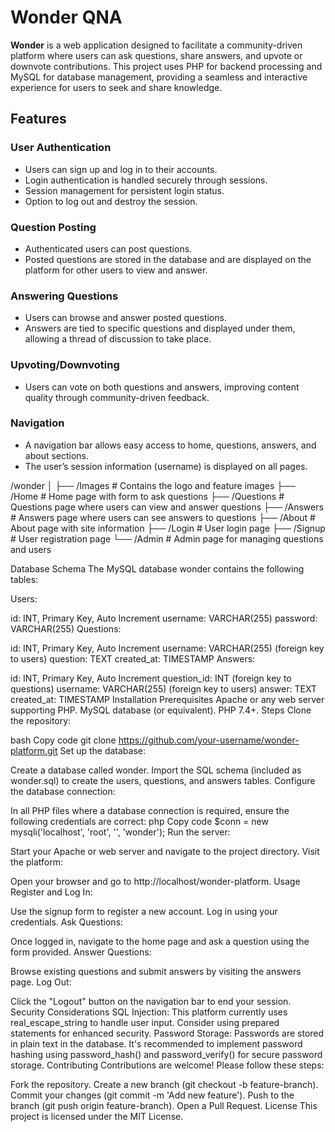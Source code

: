 # Wonder QNA

**Wonder** is a web application designed to facilitate a community-driven platform where users can ask questions, share answers, and upvote or downvote contributions. This project uses PHP for backend processing and MySQL for database management, providing a seamless and interactive experience for users to seek and share knowledge.

## Features

### User Authentication
- Users can sign up and log in to their accounts.
- Login authentication is handled securely through sessions.
- Session management for persistent login status.
- Option to log out and destroy the session.

### Question Posting
- Authenticated users can post questions.
- Posted questions are stored in the database and are displayed on the platform for other users to view and answer.

### Answering Questions
- Users can browse and answer posted questions.
- Answers are tied to specific questions and displayed under them, allowing a thread of discussion to take place.

### Upvoting/Downvoting
- Users can vote on both questions and answers, improving content quality through community-driven feedback.

### Navigation
- A navigation bar allows easy access to home, questions, answers, and about sections.
- The user’s session information (username) is displayed on all pages.


/wonder
│
├── /Images             # Contains the logo and feature images
├── /Home               # Home page with form to ask questions
├── /Questions          # Questions page where users can view and answer questions
├── /Answers            # Answers page where users can see answers to questions
├── /About              # About page with site information
├── /Login              # User login page
├── /Signup             # User registration page
└── /Admin              # Admin page for managing questions and users

Database Schema
The MySQL database wonder contains the following tables:

Users:

id: INT, Primary Key, Auto Increment
username: VARCHAR(255)
password: VARCHAR(255)
Questions:

id: INT, Primary Key, Auto Increment
username: VARCHAR(255) (foreign key to users)
question: TEXT
created_at: TIMESTAMP
Answers:

id: INT, Primary Key, Auto Increment
question_id: INT (foreign key to questions)
username: VARCHAR(255) (foreign key to users)
answer: TEXT
created_at: TIMESTAMP
Installation
Prerequisites
Apache or any web server supporting PHP.
MySQL database (or equivalent).
PHP 7.4+.
Steps
Clone the repository:

bash
Copy code
git clone https://github.com/your-username/wonder-platform.git
Set up the database:

Create a database called wonder.
Import the SQL schema (included as wonder.sql) to create the users, questions, and answers tables.
Configure the database connection:

In all PHP files where a database connection is required, ensure the following credentials are correct:
php
Copy code
$conn = new mysqli('localhost', 'root', '', 'wonder');
Run the server:

Start your Apache or web server and navigate to the project directory.
Visit the platform:

Open your browser and go to http://localhost/wonder-platform.
Usage
Register and Log In:

Use the signup form to register a new account.
Log in using your credentials.
Ask Questions:

Once logged in, navigate to the home page and ask a question using the form provided.
Answer Questions:

Browse existing questions and submit answers by visiting the answers page.
Log Out:

Click the "Logout" button on the navigation bar to end your session.
Security Considerations
SQL Injection: This platform currently uses real_escape_string to handle user input. Consider using prepared statements for enhanced security.
Password Storage: Passwords are stored in plain text in the database. It's recommended to implement password hashing using password_hash() and password_verify() for secure password storage.
Contributing
Contributions are welcome! Please follow these steps:

Fork the repository.
Create a new branch (git checkout -b feature-branch).
Commit your changes (git commit -m 'Add new feature').
Push to the branch (git push origin feature-branch).
Open a Pull Request.
License
This project is licensed under the MIT License.
 
